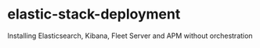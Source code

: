 # elastic-stack-deployment
Installing Elasticsearch, Kibana, Fleet Server and APM without orchestration
